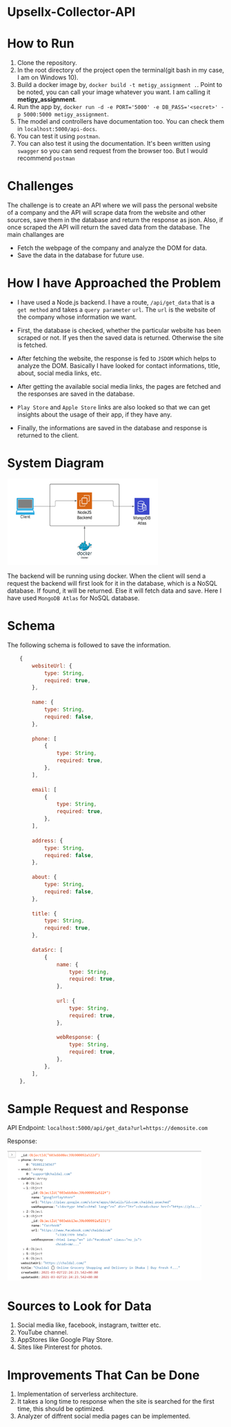 # Upsellx-Collector-API

# How to Run

1. Clone the repository.
2. In the root directory of the project open the terminal(git bash in my case, I am on Windows 10).
3. Build a docker image by, `docker build -t metigy_assignment .`. Point to be noted, you can call your image whatever you want. I am calling it **metigy_assignment**.
4. Run the app by, `docker run -d -e PORT='5000' -e DB_PASS='<secret>' -p 5000:5000 metigy_assignment`.
5. The model and controllers have documentation too. You can check them in `localhost:5000/api-docs`.
6. You can test it using `postman`.
7. You can also test it using the documentation. It's been written using `swagger` so you can send request from the browser too. But I would recommend `postman`

# Challenges

The challenge is to create an API where we will pass the personal website of a company and the API will scrape data from the website and other sources, save them in the database and return the response as json. Also, if once scraped the API will return the saved data from the database. The main challanges are

- Fetch the webpage of the company and analyze the DOM for data.
- Save the data in the database for future use.

# How I have Approached the Problem

- I have used a Node.js backend. I have a route, `/api/get_data` that is a `get method` and takes a `query parameter` `url`. The `url` is the website of the company whose information we want.

- First, the database is checked, whether the particular website has been scraped or not. If yes then the saved data is returned. Otherwise the site is fetched.

- After fetching the website, the response is fed to `JSDOM` which helps to analyze the DOM. Basically I have looked for contact informations, title, about, social media links, etc.

- After getting the available social media links, the pages are fetched and the responses are saved in the database.

- `Play Store` and `Apple Store` links are also looked so that we can get insights about the usage of their app, if they have any.

- Finally, the informations are saved in the database and response is returned to the client.

# System Diagram

<img src="https://raw.githubusercontent.com/Waqar-107/Upsellx-Collector-API/master/assets/architecture.png?token=AF5TPCBJIRSWDMXAUB2FGO3AJBUDM" height="200px" width="350px" alt=""/>

The backend will be running using docker. When the client will send a request the backend will first look for it in the database, which is a NoSQL database. If found, it will be returned. Else it will fetch data and save. Here I have used `MongoDB Atlas` for NoSQL database.

# Schema

The following schema is followed to save the information.

```js
	{
		websiteUrl: {
			type: String,
			required: true,
		},

		name: {
			type: String,
			required: false,
		},

		phone: [
			{
				type: String,
				required: true,
			},
		],

		email: [
			{
				type: String,
				required: true,
			},
		],

		address: {
			type: String,
			required: false,
		},

		about: {
			type: String,
			required: false,
		},

		title: {
			type: String,
			required: true,
		},

		dataSrc: [
			{
				name: {
					type: String,
					required: true,
				},

				url: {
					type: String,
					required: true,
				},

				webResponse: {
					type: String,
					required: true,
				},
			},
		],
	},
```

# Sample Request and Response

API Endpoint: `localhost:5000/api/get_data?url=https://demosite.com`

Response:

<img src="https://raw.githubusercontent.com/Waqar-107/Upsellx-Collector-API/master/assets/sample_response.PNG?token=AF5TPCDOQ6JHOKWHADI3GXTAJBVDC" height="300px" width="450px" alt=""/>

# Sources to Look for Data

1. Social media like, facebook, instagram, twitter etc.
2. YouTube channel.
3. AppStores like Google Play Store.
4. Sites like Pinterest for photos.

# Improvements That Can be Done

1. Implementation of serverless architecture.
2. It takes a long time to response when the site is searched for the first time, this should be optimized.
3. Analyzer of diffrent social media pages can be implemented.
